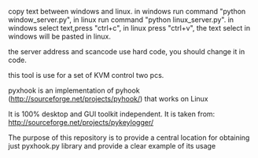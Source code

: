 copy text between windows and linux.
in windows run command "python window_server.py", in linux run command "python linux_server.py".
in windows select text,press "ctrl+c", in linux press "ctrl+v", the text select in windows will be pasted  in linux.

the server address and scancode use hard code, you should change it in code.

this tool is use for a set of KVM control two pcs.

pyxhook is an implementation of pyhook (http://sourceforge.net/projects/pyhook/) that works on Linux

It is 100% desktop and GUI toolkit independent. It is taken from: http://sourceforge.net/projects/pykeylogger/

The purpose of this repository is to provide a central location for obtaining just pyxhook.py library and provide a clear example of its usage
